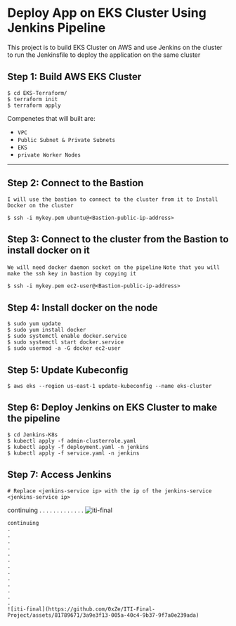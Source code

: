 # Deploy App on EKS Cluster Using Jenkins Pipeline

This project is to build EKS Cluster on AWS and use Jenkins on the cluster to run the Jenkinsfile to deploy the application on the same cluster

## Step 1: Build AWS EKS Cluster

```
$ cd EKS-Terraform/
$ terraform init
$ terraform apply
```
Compenetes that will built are:

- `VPC`
- `Public Subnet & Private Subnets`
-  `EKS`
-  `private Worker Nodes`
---

## Step 2: Connect to the Bastion 
`I will use the bastion to connect to the cluster from it to Install Docker on the cluster`

```
$ ssh -i mykey.pem ubuntu@<Bastion-public-ip-address>
```

## Step 3: Connect to the cluster from the Bastion to install docker on it
`We will need docker daemon socket on the pipeline`
`Note that you will make the ssh key in bastion by copying it`
```
$ ssh -i mykey.pem ec2-user@<Bastion-public-ip-address>
```

## Step 4: Install docker on the node

```
$ sudo yum update
$ sudo yum install docker
$ sudo systemctl enable docker.service
$ sudo systemctl start docker.service
$ sudo usermod -a -G docker ec2-user
```


## Step 5: Update Kubeconfig

```
$ aws eks --region us-east-1 update-kubeconfig --name eks-cluster
```

## Step 6: Deploy Jenkins on EKS Cluster to make the pipeline

```
$ cd Jenkins-K8s
$ kubectl apply -f admin-clusterrole.yaml
$ kubectl apply -f deployment.yaml -n jenkins
$ kubectl apply -f service.yaml -n jenkins
```

## Step 7: Access Jenkins

```
# Replace <jenkins-service ip> with the ip of the jenkins-service
<jenkins-service ip>
```


continuing
.
.
.
.
.
.
.
.
.
.
.
.
.
![iti-final](https://github.com/0xZe/ITI-Final-Project/assets/81789671/3a9e3f13-005a-40c4-9b37-9f7a0e239ada)
```
continuing
.
.
.
.
.
.
.
.
.
.
.
.
.
![iti-final](https://github.com/0xZe/ITI-Final-Project/assets/81789671/3a9e3f13-005a-40c4-9b37-9f7a0e239ada)
